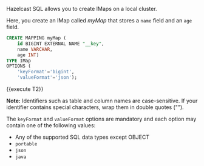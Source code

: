 Hazelcast SQL allows you to create IMaps on a local cluster.

Here, you create an IMap called _myMap_ that stores a `name` field and an `age` field.

```sql
CREATE MAPPING myMap (
    id BIGINT EXTERNAL NAME "__key",
    name VARCHAR,
    age INT)
TYPE IMap
OPTIONS (
    'keyFormat'='bigint',
    'valueFormat'='json');
```
{{execute T2}}

**Note:** Identifiers such as table and column names are case-sensitive. If your identifier contains special characters, wrap them in double quotes ("").

The `keyFormat` and `valueFormat` options are mandatory and each option may contain one of the following values:

- Any of the supported SQL data types except OBJECT
- `portable`
- `json`
- `java`